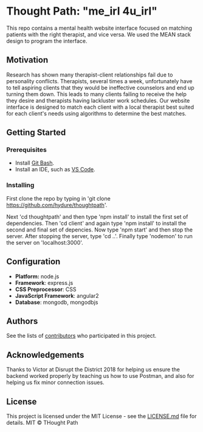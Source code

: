 # Thought Path: "me_irl 4u_irl"

This repo contains a mental health website interface focused on matching patients with the right therapist, and vice versa.  We used the MEAN stack design to program the interface.

## Motivation
Research has shown many therapist-client relationships fail due to personality conflicts. Therapists, several times a week, unfortunately have to tell aspiring clients that they would be ineffective counselors and end up turning them down. This leads to many clients failing to receive the help they desire and therapists having lackluster work schedules. Our website interface is designed to match each client with a local therapist best suited for each client's needs using algorithms to determine the best matches.

## Getting Started

### Prerequisites
* Install [Git Bash](https://git-scm.com/downloads).
* Install an IDE, such as [VS Code](https://code.visualstudio.com/download).

### Installing
First clone the repo by typing in 'git clone https://github.com/hydure/thoughtpath'.

Next 'cd thoughtpath' and then type 'npm install' to install the first set of dependencies.
Then 'cd client' and again type 'npm install' to install the second and final set of depencies.
Now type 'npm start' and then stop the server.
After stopping the server, type 'cd ..'.
Finally type 'nodemon' to run the server on 'localhost:3000'.

## Configuration
- **Platform:** node.js
- **Framework**: express.js
- **CSS Preprocessor**: CSS
- **JavaScript Framework**: angular2
- **Database**: mongodb, mongodbjs

## Authors
See the lists of [contributors](https://github.com/hydure/ThoughtPath/graphs/contributors) who participated in this project.

## Acknowledgements
Thanks to Victor at Disrupt the District 2018 for helping us ensure the backend worked properly by teaching us how to use Postman, and also for helping us fix minor connection issues.

## License
This project is licensed under the MIT License - see the [LICENSE.md](LICENSE.md) file for details.
MIT © THought Path